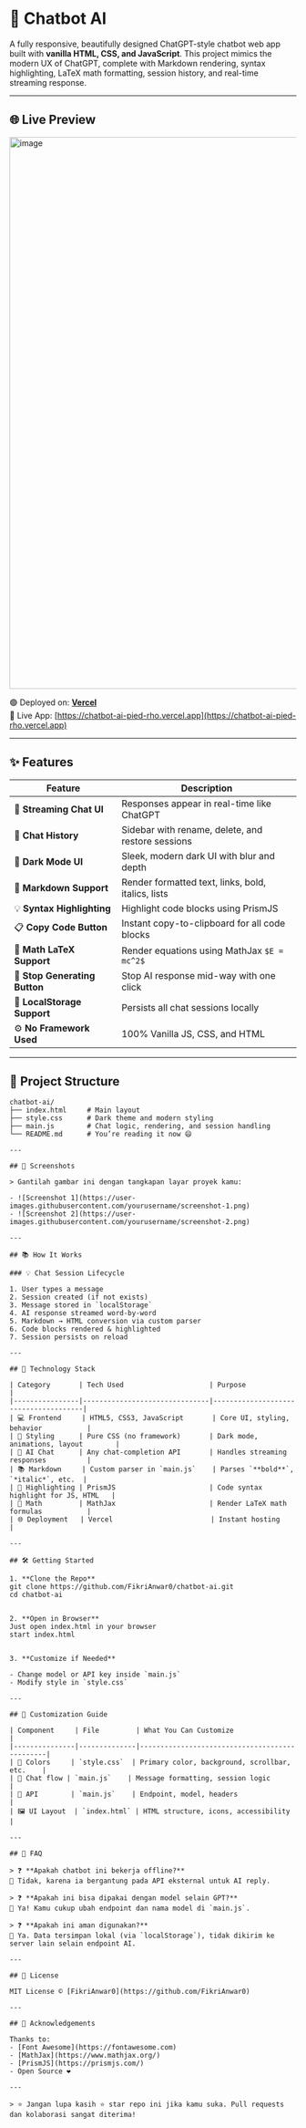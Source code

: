 # 🤖 Chatbot AI

A fully responsive, beautifully designed ChatGPT-style chatbot web app built with **vanilla HTML, CSS, and JavaScript**. This project mimics the modern UX of ChatGPT, complete with Markdown rendering, syntax highlighting, LaTeX math formatting, session history, and real-time streaming response.

---

## 🌐 Live Preview

<img width="1918" height="968" alt="image" src="https://github.com/user-attachments/assets/fb7fd7a7-ebd0-4b39-b9e5-6cb273c17d16" />

🟢 Deployed on: **[Vercel](https://chatbot-ai-pied-rho.vercel.app)**  
🔗 Live App: [https://chatbot-ai-pied-rho.vercel.app](https://chatbot-ai-pied-rho.vercel.app)

---

## ✨ Features

| Feature                         | Description                                                                 |
|----------------------------------|-----------------------------------------------------------------------------|
| 💬 **Streaming Chat UI**         | Responses appear in real-time like ChatGPT                                 |
| 📑 **Chat History**              | Sidebar with rename, delete, and restore sessions                          |
| 🌙 **Dark Mode UI**              | Sleek, modern dark UI with blur and depth                                  |
| 🧠 **Markdown Support**          | Render formatted text, links, bold, italics, lists                         |
| 💡 **Syntax Highlighting**       | Highlight code blocks using PrismJS                                        |
| 📋 **Copy Code Button**          | Instant copy-to-clipboard for all code blocks                              |
| 📐 **Math LaTeX Support**        | Render equations using MathJax `$E = mc^2$`                                |
| 🛑 **Stop Generating Button**    | Stop AI response mid-way with one click                                    |
| 💾 **LocalStorage Support**      | Persists all chat sessions locally                                         |
| ⚙️ **No Framework Used**         | 100% Vanilla JS, CSS, and HTML                                             |

---

## 📂 Project Structure

```text
chatbot-ai/
├── index.html     # Main layout
├── style.css      # Dark theme and modern styling
├── main.js        # Chat logic, rendering, and session handling
└── README.md      # You’re reading it now 😄

---

## 📸 Screenshots

> Gantilah gambar ini dengan tangkapan layar proyek kamu:

- ![Screenshot 1](https://user-images.githubusercontent.com/yourusername/screenshot-1.png)
- ![Screenshot 2](https://user-images.githubusercontent.com/yourusername/screenshot-2.png)

---

## 📚 How It Works

### 💡 Chat Session Lifecycle

1. User types a message  
2. Session created (if not exists)  
3. Message stored in `localStorage`  
4. AI response streamed word-by-word  
5. Markdown → HTML conversion via custom parser  
6. Code blocks rendered & highlighted  
7. Session persists on reload  

---

## 🧪 Technology Stack

| Category       | Tech Used                     | Purpose                              |
|----------------|-------------------------------|--------------------------------------|
| 💻 Frontend     | HTML5, CSS3, JavaScript       | Core UI, styling, behavior           |
| 🎨 Styling      | Pure CSS (no framework)       | Dark mode, animations, layout        |
| 🧠 AI Chat      | Any chat-completion API       | Handles streaming responses          |
| 📚 Markdown     | Custom parser in `main.js`    | Parses `**bold**`, `*italic*`, etc.  |
| 🔣 Highlighting | PrismJS                       | Code syntax highlight for JS, HTML   |
| 📐 Math         | MathJax                       | Render LaTeX math formulas           |
| 🌐 Deployment   | Vercel                        | Instant hosting                      |

---

## 🛠 Getting Started

1. **Clone the Repo**
git clone https://github.com/FikriAnwar0/chatbot-ai.git
cd chatbot-ai


2. **Open in Browser**
Just open index.html in your browser
start index.html


3. **Customize if Needed**

- Change model or API key inside `main.js`
- Modify style in `style.css`

---

## 🎨 Customization Guide

| Component     | File         | What You Can Customize                        |
|---------------|--------------|-----------------------------------------------|
| 🎨 Colors     | `style.css`  | Primary color, background, scrollbar, etc.    |
| 💬 Chat flow | `main.js`    | Message formatting, session logic             |
| 🚀 API        | `main.js`    | Endpoint, model, headers                      |
| 🖼 UI Layout  | `index.html` | HTML structure, icons, accessibility          |

---

## 📖 FAQ

> ❓ **Apakah chatbot ini bekerja offline?**  
🔸 Tidak, karena ia bergantung pada API eksternal untuk AI reply.

> ❓ **Apakah ini bisa dipakai dengan model selain GPT?**  
🔸 Ya! Kamu cukup ubah endpoint dan nama model di `main.js`.

> ❓ **Apakah ini aman digunakan?**  
🔸 Ya. Data tersimpan lokal (via `localStorage`), tidak dikirim ke server lain selain endpoint AI.

---

## 📃 License

MIT License © [FikriAnwar0](https://github.com/FikriAnwar0)

---

## 🙌 Acknowledgements

Thanks to:
- [Font Awesome](https://fontawesome.com)
- [MathJax](https://www.mathjax.org/)
- [PrismJS](https://prismjs.com/)
- Open Source ❤️

---

> ⭐ Jangan lupa kasih ⭐ star repo ini jika kamu suka. Pull requests dan kolaborasi sangat diterima!
